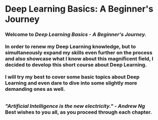 # Deep Learning Basics: A Beginner's Journey

<h3>Welcome to <i>Deep Learning Basics - A Beginner's Journey.</i><br><br>
In order to renew my Deep Learning knowledge, but to simultaneously expand my skills even further on the process and also showcase what I know about this magnificent field, I decided to develop this short course about Deep Learning.<br><br>
I will try my best to cover some basic topics about Deep Learning and even dare to dive into some slightly more demanding ones as well.<br><br>

<i>"Artificial Intelligence is the new electricity." - Andrew Ng</i><br>
Best wishes to you all, as you proceed through each chapter.</h3>
